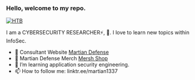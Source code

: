### Hello, welcome to my repo.

[![HTB](https://www.hackthebox.eu/badge/image/273994)](https://app.hackthebox.com/profile/273994)

I am a CYBERSECURITY RESEARCHER⚡, 🤗. I love to learn new topics within InfoSec.

- 💟 Consultant Website [Martian Defense](https://martiandefense.llc/)
- 🔭 Martian Defense Merch [Mersh Shop](https://shop.martiandefense.llc/)
- 🌱 I’m learning application security engineering.
- 📫 How to follow me: linktr.ee/martian1337
